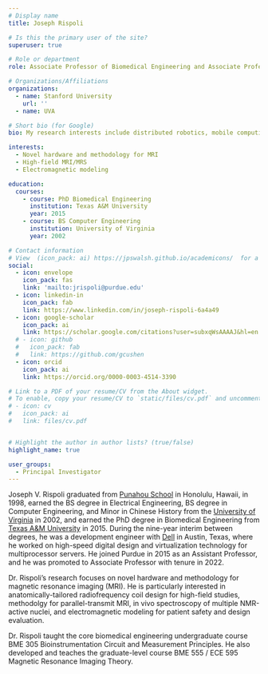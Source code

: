 ```yaml
---
# Display name
title: Joseph Rispoli

# Is this the primary user of the site?
superuser: true

# Role or department
role: Associate Professor of Biomedical Engineering and Associate Professor of Electrical Engineering

# Organizations/Affiliations
organizations:
  - name: Stanford University
    url: ''
  - name: UVA

# Short bio (for Google)
bio: My research interests include distributed robotics, mobile computing and programmable matter.

interests:
  - Novel hardware and methodology for MRI
  - High-field MRI/MRS
  - Electromagnetic modeling

education:
  courses:
    - course: PhD Biomedical Engineering
      institution: Texas A&M University
      year: 2015
    - course: BS Computer Engineering
      institution: University of Virginia
      year: 2002

# Contact information
# View  (icon_pack: ai) https://jpswalsh.github.io/academicons/  for a list of "icons" 
social:
  - icon: envelope
    icon_pack: fas
    link: 'mailto:jrispoli@purdue.edu'
  - icon: linkedin-in
    icon_pack: fab
    link: https://www.linkedin.com/in/joseph-rispoli-6a4a49
  - icon: google-scholar
    icon_pack: ai
    link: https://scholar.google.com/citations?user=subxqWsAAAAJ&hl=en
  # - icon: github
  #   icon_pack: fab
  #   link: https://github.com/gcushen
  - icon: orcid
    icon_pack: ai
    link: https://orcid.org/0000-0003-4514-3390

# Link to a PDF of your resume/CV from the About widget.
# To enable, copy your resume/CV to `static/files/cv.pdf` and uncomment the lines below.
# - icon: cv
#   icon_pack: ai
#   link: files/cv.pdf


# Highlight the author in author lists? (true/false)
highlight_name: true

user_groups:
  - Principal Investigator
---
```

<!-- Type your biography under this line.  use  **text** to bold -->
Joseph V. Rispoli graduated from <a href="https://www.punahou.edu/?_ga=2.179692644.1546710417.1668831884-851298050.1661199913">Punahou School</a> in Honolulu, Hawaii, in 1998, earned the BS degree in Electrical Engineering, BS degree in Computer Engineering, and Minor in Chinese History from the <a href="https://www.virginia.edu/">University of Virginia</a> in 2002, and earned the PhD degree in Biomedical Engineering from <a href="https://www.tamu.edu/?_ga=2.184936553.1546710417.1668831884-851298050.1661199913">Texas A&M University</a> in 2015. During the nine-year interim between degrees, he was a development engineer with <a href="https://www.dell.com/">Dell</a> in Austin, Texas, where he worked on high-speed digital design and virtualization technology for multiprocessor servers. He joined Purdue in 2015 as an Assistant Professor, and he was promoted to Associate Professor with tenure in 2022. 
 
Dr. Rispoli’s research focuses on novel hardware and methodology for magnetic resonance imaging (MRI). He is particularly interested in anatomically-tailored radiofrequency coil design for high-field studies, methodolgy for parallel-transmit MRI, in vivo spectroscopy of multiple NMR-active nuclei, and electromagnetic modeling for patient safety and design evaluation.
 
Dr. Rispoli taught the core biomedical engineering undergraduate course BME 305 Bioinstrumentation Circuit and Measurement Principles. He also developed and teaches the graduate-level course BME 555 / ECE 595 Magnetic Resonance Imaging Theory.